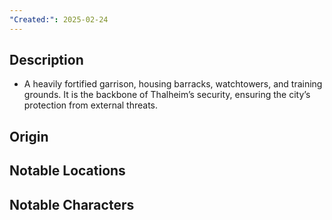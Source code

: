```yaml
---
"Created:": 2025-02-24
---
```

## **Description**

- A heavily fortified garrison, housing barracks, watchtowers, and training grounds. It is the backbone of Thalheim’s security, ensuring the city’s protection from external threats.

## **Origin**

## **Notable Locations**

## **Notable Characters**


